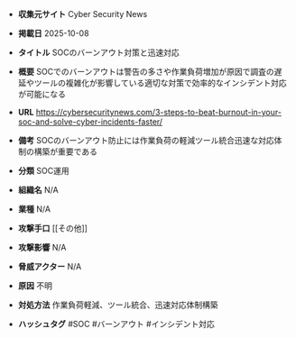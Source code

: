 - **収集元サイト**
Cyber Security News

- **掲載日**
2025-10-08

- **タイトル**
SOCのバーンアウト対策と迅速対応

- **概要**
SOCでのバーンアウトは警告の多さや作業負荷増加が原因で調査の遅延やツールの複雑化が影響している適切な対策で効率的なインシデント対応が可能になる

- **URL**
https://cybersecuritynews.com/3-steps-to-beat-burnout-in-your-soc-and-solve-cyber-incidents-faster/

- **備考**
SOCのバーンアウト防止には作業負荷の軽減ツール統合迅速な対応体制の構築が重要である

- **分類**
SOC運用

- **組織名**
N/A

- **業種**
N/A

- **攻撃手口**
[[その他]]

- **攻撃影響**
N/A

- **脅威アクター**
N/A

- **原因**
不明

- **対処方法**
作業負荷軽減、ツール統合、迅速対応体制構築

- **ハッシュタグ**
#SOC #バーンアウト #インシデント対応
